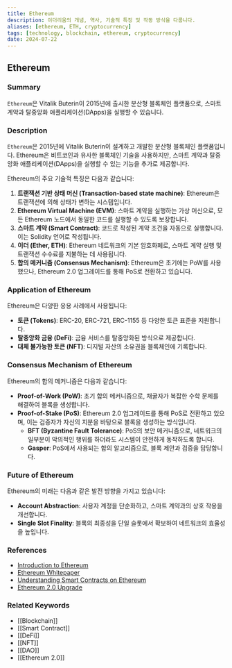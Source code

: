 ```yaml
---
title: Ethereum
description: 이더리움의 개념, 역사, 기술적 특징 및 작동 방식을 다룹니다.
aliases: [ethereum, ETH, cryptocurrency]
tags: [technology, blockchain, ethereum, cryptocurrency]
date: 2024-07-22
---
```


## Ethereum

### Summary

`Ethereum`은 Vitalik Buterin이 2015년에 출시한 분산형 블록체인 플랫폼으로, 스마트 계약과 탈중앙화 애플리케이션(DApps)을 실행할 수 있습니다.

### Description

`Ethereum`은 2015년에 Vitalik Buterin이 설계하고 개발한 분산형 블록체인 플랫폼입니다. Ethereum은 비트코인과 유사한 블록체인 기술을 사용하지만, 스마트 계약과 탈중앙화 애플리케이션(DApps)을 실행할 수 있는 기능을 추가로 제공합니다.

Ethereum의 주요 기술적 특징은 다음과 같습니다:

1. **트랜잭션 기반 상태 머신 (Transaction-based state machine)**: Ethereum은 트랜잭션에 의해 상태가 변하는 시스템입니다.
2. **Ethereum Virtual Machine (EVM)**: 스마트 계약을 실행하는 가상 머신으로, 모든 Ethereum 노드에서 동일한 코드를 실행할 수 있도록 보장합니다.
3. **스마트 계약 (Smart Contract)**: 코드로 작성된 계약 조건을 자동으로 실행합니다. 이는 Solidity 언어로 작성됩니다.
4. **이더 (Ether, ETH)**: Ethereum 네트워크의 기본 암호화폐로, 스마트 계약 실행 및 트랜잭션 수수료를 지불하는 데 사용됩니다.
5. **합의 메커니즘 (Consensus Mechanism)**: Ethereum은 초기에는 PoW를 사용했으나, Ethereum 2.0 업그레이드를 통해 PoS로 전환하고 있습니다.

### Application of Ethereum

Ethereum은 다양한 응용 사례에서 사용됩니다:

- **토큰 (Tokens)**: ERC-20, ERC-721, ERC-1155 등 다양한 토큰 표준을 지원합니다.
- **탈중앙화 금융 (DeFi)**: 금융 서비스를 탈중앙화된 방식으로 제공합니다.
- **대체 불가능한 토큰 (NFT)**: 디지털 자산의 소유권을 블록체인에 기록합니다.

### Consensus Mechanism of Ethereum

Ethereum의 합의 메커니즘은 다음과 같습니다:

- **Proof-of-Work (PoW)**: 초기 합의 메커니즘으로, 채굴자가 복잡한 수학 문제를 해결하여 블록을 생성합니다.
- **Proof-of-Stake (PoS)**: Ethereum 2.0 업그레이드를 통해 PoS로 전환하고 있으며, 이는 검증자가 자신의 지분을 바탕으로 블록을 생성하는 방식입니다.
  - **BFT (Byzantine Fault Tolerance)**: PoS의 보안 메커니즘으로, 네트워크의 일부분이 악의적인 행위를 하더라도 시스템이 안전하게 동작하도록 합니다.
  - **Gasper**: PoS에서 사용되는 합의 알고리즘으로, 블록 제안과 검증을 담당합니다.

### Future of Ethereum

Ethereum의 미래는 다음과 같은 발전 방향을 가지고 있습니다:

- **Account Abstraction**: 사용자 계정을 단순화하고, 스마트 계약과의 상호 작용을 개선합니다.
- **Single Slot Finality**: 블록의 최종성을 단일 슬롯에서 확보하여 네트워크의 효율성을 높입니다.

### References

- [Introduction to Ethereum](https://ethereum.org/en/what-is-ethereum/)
- [Ethereum Whitepaper](https://ethereum.org/en/whitepaper/)
- [Understanding Smart Contracts on Ethereum](https://ethereum.org/en/developers/docs/smart-contracts/)
- [Ethereum 2.0 Upgrade](https://ethereum.org/en/eth2/)

### Related Keywords

- [[Blockchain]]
- [[Smart Contract]]
- [[DeFi]]
- [[NFT]]
- [[DAO]]
- [[Ethereum 2.0]]
